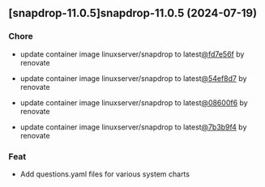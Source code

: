 

## [snapdrop-11.0.5]snapdrop-11.0.5 (2024-07-19)

### Chore



- update container image linuxserver/snapdrop to latest[@fd7e56f](https://github.com/fd7e56f) by renovate

- update container image linuxserver/snapdrop to latest[@54ef8d7](https://github.com/54ef8d7) by renovate

- update container image linuxserver/snapdrop to latest[@08600f6](https://github.com/08600f6) by renovate

- update container image linuxserver/snapdrop to latest[@7b3b9f4](https://github.com/7b3b9f4) by renovate

### Feat



- Add questions.yaml files for various system charts